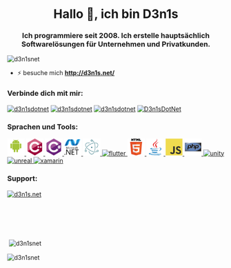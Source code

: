<h1 align="center">Hallo 👋, ich bin D3n1s</h1>
<h3 align="center">Ich programmiere seit 2008. Ich erstelle hauptsächlich Softwarelösungen für Unternehmen und Privatkunden.</h3>

<p align="left"> <img src="https://komarev.com/ghpvc/?username=d3n1snet&label=Profile%20views&color=0e75b6&style=flat" alt="d3n1snet" /> </p>

- ⚡ besuche mich **http://d3n1s.net/**

<h3 align="left">Verbinde dich mit mir:</h3>
<p align="links">
<a href="https://fb.com/d3n1sdotnet" target="blank"><img align="center" src="https://raw.githubusercontent.com/rahuldkjain/github-profile-readme-generator /master/src/images/icons/Social/facebook.svg" alt="d3n1sdotnet" height="30" width="40" /></a>
<a href="https://instagram.com/d3n1sdotnet" target="blank"><img align="center" src="https://raw.githubusercontent.com/rahuldkjain/github-profile-readme-generator /master/src/images/icons/Social/instagram.svg" alt="d3n1sdotnet" height="30" width="40" /></a>
<a href="https://www.youtube.com/c/d3n1sdotnet" target="blank"><img align="center" src="https://raw.githubusercontent.com/rahuldkjain/github-profile -readme-generator/master/src/images/icons/Social/youtube.svg" alt="d3n1sdotnet" height="30" width="40" /></a>
<a href="https://discord.gg/D3n1sDotNet" target="blank"><img align="center" src="https://raw.githubusercontent.com/rahuldkjain/github-profile-readme-generator /master/src/images/icons/Social/discord.svg" alt="D3n1sDotNet" height="30" width="40" /></a>
</p>

<h3 align="left">Sprachen und Tools:</h3>
<p align="links"> <a href="https://developer.android.com" target="_blank" rel="noreferrer"> <img src="https://raw.githubusercontent.com/devicons/devicon/master/icons/android/android-original-wordmark.svg" alt="android" width="40" height="40"/> </a> <a href="https://www.w3schools.com/cpp/" target="_blank" rel="noreferrer"> <img src="https://raw.githubusercontent.com/devicons/devicon/master/icons/cplusplus/cplusplus-original.svg" alt="cplusplus" width="40" height="40"/> </a> <a href="https://www.w3schools.com/cs/" target="_blank" rel="noreferrer"> <img src="https://raw.githubusercontent.com/devicons/devicon/master/icons/csharp/csharp-original.svg" alt="csharp" width="40" height="40"/> </a> <a href="https://dotnet.microsoft.com/" target="_blank" rel="noreferrer"> <img src="https://raw.githubusercontent.com/devicons/devicon/master/icons/dot-net/dot-net-original-wordmark.svg" alt="dotnet" width="40" height=" 40"/> </a> <a href="https://www.electronjs.org" target="_blank" rel="noreferrer"> <img src="https://raw.githubusercontent.com/devicons/devicon/master/icons/electron/electron-original.svg" alt="electron" width="40" height="40"/> </a> <a href="https://flutter.dev" target="_blank" rel="noreferrer"> <img src="https://www.vectorlogo.zone/logos/flutterio/flutterio-icon.svg" alt="flutter" width="40" height="40"/> </a> <a href="https://www.w3.org/html/" target="_blank" rel="noreferrer"> <img src="https://raw.githubusercontent.com/devicons/devicon/master/icons/html5/html5-original-wordmark.svg" alt="html5" width="40" height="40"/> </a> <a href="https://www.java.com" target="_blank" rel="noreferrer"> <img src="https://raw.githubusercontent.com/devicons/devicon/master/icons/java/java-original.svg" alt="java" width="40" height="40"/> </a> <a href="https://developer.mozilla.org/en-US/docs/Web/JavaScript" target="_blank" rel="noreferrer"> <img src="https://raw.githubusercontent.com/devicons/devicon/master/icons/javascript/javascript-original.svg" alt="javascript" width="40" height="40"/> </a> <a href="https://www.php.net" target="_blank" rel="noreferrer"> <img src="https://raw.githubusercontent.com/devicons/devicon/master/icons/php/php-original.svg" alt="php" width="40" height="40"/> </a> <a href="https://unity.com/" target="_blank" rel="noreferrer"> <img src="https://www.vectorlogo.zone/logos/unity3d/unity3d-icon.svg" alt="unity" width="40" height="40"/> </a> <a href="https://unrealengine.com/" target="_blank" rel="noreferrer"> <img src="https://raw.githubusercontent.com/kenangundogan/fontisto/036b7eca71aab1bef8e6a0518f7329f13ed62f6b/icons/svg/brand/unreal-engine.svg" alt="unreal" width="40" height="40"/> </a> <a href="https://dotnet.microsoft.com/apps/xamarin" target="_blank" rel="noreferrer"> <img src="https://raw.githubusercontent.com/detain/svg-logos/780f25886640cef088af994181646db2f6b1a3f8/svg/xamarin.svg" alt="xamarin" width="40" height="40"/> </a> </p>


<h3 align="left">Support:</h3>
<p><a href="https://www.buymeacoffee.com/d3n1s.net"> <img align="center" src="https://cdn.buymeacoffee.com/buttons/v2/default-yellow.png" height="50" width="210" alt="d3n1s.net" /></a></p><br><br><br><br>

<p>&nbsp;<img align="center" src="https://github-readme-stats.vercel.app/api?username=d3n1snet&show_icons=true&theme=dark&text_color=ffffff&locale=de" alt="d3n1snet" /></p>

<p><img align="center" src="https://github-readme-streak-stats.herokuapp.com/?user=d3n1snet&theme=dark" alt="d3n1snet" /></p>

